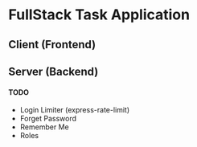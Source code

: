 # FullStack Task Application

## Client (Frontend)

## Server (Backend)

#### TODO
- Login Limiter (express-rate-limit)
- Forget Password
- Remember Me
- Roles
